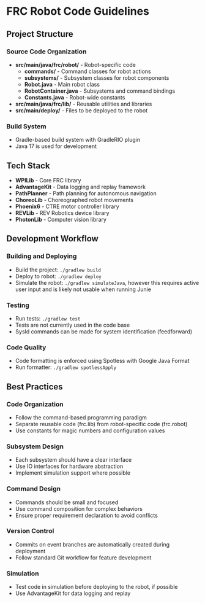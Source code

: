# FRC Robot Code Guidelines

## Project Structure

### Source Code Organization
- **src/main/java/frc/robot/** - Robot-specific code
  - **commands/** - Command classes for robot actions
  - **subsystems/** - Subsystem classes for robot components
  - **Robot.java** - Main robot class
  - **RobotContainer.java** - Subsystems and command bindings
  - **Constants.java** - Robot-wide constants
- **src/main/java/frc/lib/** - Reusable utilities and libraries
- **src/main/deploy/** - Files to be deployed to the robot

### Build System
- Gradle-based build system with GradleRIO plugin
- Java 17 is used for development

## Tech Stack

- **WPILib** - Core FRC library
- **AdvantageKit** - Data logging and replay framework
- **PathPlanner** - Path planning for autonomous navigation
- **ChoreoLib** - Choreographed robot movements
- **Phoenix6** - CTRE motor controller library
- **REVLib** - REV Robotics device library
- **PhotonLib** - Computer vision library

## Development Workflow

### Building and Deploying
- Build the project: `./gradlew build`
- Deploy to robot: `./gradlew deploy`
- Simulate the robot: `./gradlew simulateJava`, however this requires active user input and is likely not usable when running Junie

### Testing
- Run tests: `./gradlew test`
- Tests are not currently used in the code base
- SysId commands can be made for system identification (feedforward)

### Code Quality
- Code formatting is enforced using Spotless with Google Java Format
- Run formatter: `./gradlew spotlessApply`

## Best Practices

### Code Organization
- Follow the command-based programming paradigm
- Separate reusable code (frc.lib) from robot-specific code (frc.robot)
- Use constants for magic numbers and configuration values

### Subsystem Design
- Each subsystem should have a clear interface
- Use IO interfaces for hardware abstraction
- Implement simulation support where possible

### Command Design
- Commands should be small and focused
- Use command composition for complex behaviors
- Ensure proper requirement declaration to avoid conflicts

### Version Control
- Commits on event branches are automatically created during deployment
- Follow standard Git workflow for feature development

### Simulation
- Test code in simulation before deploying to the robot, if possible
- Use AdvantageKit for data logging and replay
